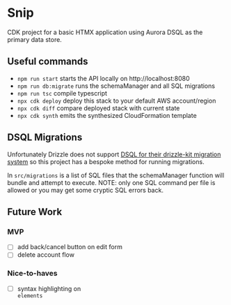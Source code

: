 # Snip

CDK project for a basic HTMX application using Aurora DSQL as the primary data store.

## Useful commands

- `npm run start` starts the API locally on http://localhost:8080
- `npm run db:migrate` runs the schemaManager and all SQL migrations
- `npm run tsc` compile typescript
- `npx cdk deploy` deploy this stack to your default AWS account/region
- `npx cdk diff` compare deployed stack with current state
- `npx cdk synth` emits the synthesized CloudFormation template

## DSQL Migrations

Unfortunately Drizzle does not support [DSQL for their drizzle-kit migration system](https://github.com/drizzle-team/drizzle-orm/issues/1267#issuecomment-2530875854) so this project has a bespoke method for running migrations.

In `src/migrations` is a list of SQL files that the schemaManager function will bundle and attempt to execute. NOTE: only one SQL command per file is allowed or you may get some cryptic SQL errors back.

## Future Work

### MVP

- [ ] add back/cancel button on edit form
- [ ] delete account flow

### Nice-to-haves

- [ ] syntax highlighting on <code> elements
